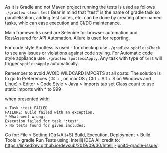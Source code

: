 As it is Gradle and not Maven project running the tests is used as follows
`./gradlew clean test` Bear in mind that "test" is the name of gradle task so parallelization,
adding test suites, etc. can be done by creating other named tasks, whic can ease
execution and CI/DC maintenance.

Main frameworks used are Selenide for browser automation and
RestAssured for API Automation.
Allure is used for reporting.

For code style Spotless is used - for checkup use `./gradlew spotlessCheck`
to see any issues or violations against code styling.
For Automatic code style appliance use `./gradlew spotlessApply`. Any task with type of `test`
will trigger `spotlessApply` automatically.

Remember to avoid AVOID WILDCARD IMPORTS at all costs:
The solution is to go to Preferences ( ⌘ + , on macOS / Ctrl + Alt + S on Windows and Linux) > Editor > Code
Style > Java > Imports tab set Class count to use static imports with * to 999 


when presented with:
```
> Task :test FAILED
FAILURE: Build failed with an exception.
* What went wrong:
Execution failed for task ':test'.
> No tests found for given includes: 
```

Go for:
File > Setting (Ctrl+Alt+S)
Build, Execution, Deployment > Build Tools > gradle
Run Tests using: Intellij IDEA
All credit to: https://linked2ev.github.io/devsub/2019/09/30/Intellij-junit4-gradle-issue/.
